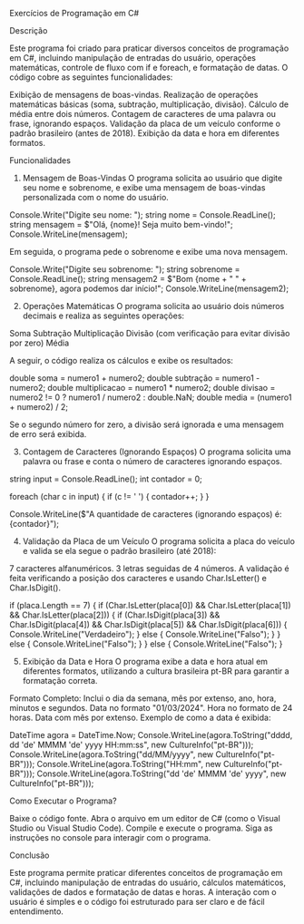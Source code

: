 Exercícios de Programação em C#

Descrição

Este programa foi criado para praticar diversos conceitos de programação em C#, incluindo manipulação de entradas do usuário, operações matemáticas, controle de fluxo com if e foreach, e formatação de datas. O código cobre as seguintes funcionalidades:

Exibição de mensagens de boas-vindas.
Realização de operações matemáticas básicas (soma, subtração, multiplicação, divisão).
Cálculo de média entre dois números.
Contagem de caracteres de uma palavra ou frase, ignorando espaços.
Validação da placa de um veículo conforme o padrão brasileiro (antes de 2018).
Exibição da data e hora em diferentes formatos.

Funcionalidades

1. Mensagem de Boas-Vindas
O programa solicita ao usuário que digite seu nome e sobrenome, e exibe uma mensagem de boas-vindas personalizada com o nome do usuário.

Console.Write("Digite seu nome: ");
string nome = Console.ReadLine();
string mensagem = $"Olá, {nome}! Seja muito bem-vindo!";
Console.WriteLine(mensagem);

Em seguida, o programa pede o sobrenome e exibe uma nova mensagem.

Console.Write("Digite seu sobrenome: ");
string sobrenome = Console.ReadLine();
string mensagem2 = $"Bom {nome + " " + sobrenome}, agora podemos dar início!";
Console.WriteLine(mensagem2);

2. Operações Matemáticas
O programa solicita ao usuário dois números decimais e realiza as seguintes operações:

Soma
Subtração
Multiplicação
Divisão (com verificação para evitar divisão por zero)
Média

A seguir, o código realiza os cálculos e exibe os resultados:

double soma = numero1 + numero2;
double subtração = numero1 - numero2;
double multiplicacao = numero1 * numero2;
double divisao = numero2 != 0 ? numero1 / numero2 : double.NaN;
double media = (numero1 + numero2) / 2;

Se o segundo número for zero, a divisão será ignorada e uma mensagem de erro será exibida.

3. Contagem de Caracteres (Ignorando Espaços)
O programa solicita uma palavra ou frase e conta o número de caracteres ignorando espaços.

string input = Console.ReadLine();
int contador = 0;

foreach (char c in input)
{
  if (c != ' ')
  {
    contador++;
  }
}

Console.WriteLine($"A quantidade de caracteres (ignorando espaços) é: {contador}");

4. Validação da Placa de um Veículo
O programa solicita a placa do veículo e valida se ela segue o padrão brasileiro (até 2018):

7 caracteres alfanuméricos.
3 letras seguidas de 4 números.
A validação é feita verificando a posição dos caracteres e usando Char.IsLetter() e Char.IsDigit().

if (placa.Length == 7)
{
    if (Char.IsLetter(placa[0]) && Char.IsLetter(placa[1]) && Char.IsLetter(placa[2]))
    {
        if (Char.IsDigit(placa[3]) && Char.IsDigit(placa[4]) && Char.IsDigit(placa[5]) && Char.IsDigit(placa[6]))
        {
            Console.WriteLine("Verdadeiro");
        }
        else
        {
            Console.WriteLine("Falso");
        }
    }
    else
    {
        Console.WriteLine("Falso");
    }
}
else
{
    Console.WriteLine("Falso");
}

5. Exibição da Data e Hora
O programa exibe a data e hora atual em diferentes formatos, utilizando a cultura brasileira pt-BR para garantir a formatação correta.

Formato Completo: Inclui o dia da semana, mês por extenso, ano, hora, minutos e segundos.
Data no formato "01/03/2024".
Hora no formato de 24 horas.
Data com mês por extenso.
Exemplo de como a data é exibida:

DateTime agora = DateTime.Now;
Console.WriteLine(agora.ToString("dddd, dd 'de' MMMM 'de' yyyy HH:mm:ss", new CultureInfo("pt-BR")));
Console.WriteLine(agora.ToString("dd/MM/yyyy", new CultureInfo("pt-BR")));
Console.WriteLine(agora.ToString("HH:mm", new CultureInfo("pt-BR")));
Console.WriteLine(agora.ToString("dd 'de' MMMM 'de' yyyy", new CultureInfo("pt-BR")));

Como Executar o Programa?

Baixe o código fonte.
Abra o arquivo em um editor de C# (como o Visual Studio ou Visual Studio Code).
Compile e execute o programa.
Siga as instruções no console para interagir com o programa.

Conclusão

Este programa permite praticar diferentes conceitos de programação em C#, incluindo manipulação de entradas do usuário, cálculos matemáticos, validações de dados e formatação de datas e horas.
A interação com o usuário é simples e o código foi estruturado para ser claro e de fácil entendimento.
